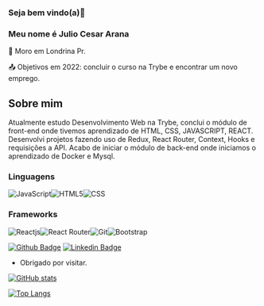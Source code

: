 ### Seja bem vindo(a)👋

### Meu nome é Julio Cesar Arana

:house_with_garden: Moro em Londrina Pr.

:outbox_tray: Objetivos em 2022: concluir o curso na Trybe e encontrar um novo emprego.

## Sobre mim

Atualmente estudo Desenvolvimento Web na Trybe, conclui o módulo de front-end onde tivemos aprendizado de HTML, CSS, JAVASCRIPT, REACT.
Desenvolvi projetos fazendo uso de Redux, React Router, Context, Hooks e requisições a API.
Acabo de iniciar o módulo de back-end onde iniciamos o aprendizado de Docker e Mysql.

### Linguagens

<img alt="JavaScript" src="https://img.shields.io/badge/JavaScript-323330?style=for-the-badge&logo=javascript&logoColor=F7DF1E" /><img alt="HTML5" src="https://img.shields.io/badge/HTML5-E34F26?style=for-the-badge&logo=html5&logoColor=white" /><img alt="CSS" src="https://img.shields.io/badge/CSS3-1572B6?style=for-the-badge&logo=css3&logoColor=white" />

### Frameworks

<img alt="Reactjs" src="https://img.shields.io/badge/React-20232A?style=for-the-badge&logo=react&logoColor=61DAFB" /><img alt="React Router" src="https://img.shields.io/badge/React_Router-CA4245?style=for-the-badge&logo=react-router&logoColor=white" /><img alt="Git" src="https://img.shields.io/badge/Git-F05032?style=for-the-badge&logo=git&logoColor=white" /><img alt="Bootstrap" src="https://img.shields.io/badge/Bootstrap-563D7C?style=for-the-badge&logo=bootstrap&logoColor=white" />


[![Github Badge](https://img.shields.io/badge/-Github-000?style=flat-square&logo=Github&logoColor=white&link=https://github.com/jarana-2020)](https://github.com/jarana-2020)
[![Linkedin Badge](https://img.shields.io/badge/-LinkedIn-blue?style=flat-square&logo=Linkedin&logoColor=white&link=www.linkedin.com/in/julio-cesar-arana)]( www.linkedin.com/in/julio-cesar-arana)

- Obrigado por visitar.

[![GitHub stats](https://github-readme-stats.vercel.app/api?username=jarana-2020&show_icons=true&theme=highcontrast)](https://github.com/anuraghazra/github-readme-stats)

[![Top Langs](https://github-readme-stats.vercel.app/api/top-langs/?username=jarana-2020&langs_count=8)](https://github.com/anuraghazra/github-readme-stats)

